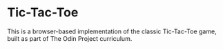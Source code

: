 # Tic-Tac-Toe
This is a browser-based implementation of the classic Tic-Tac-Toe game, built as part of The Odin Project curriculum.
